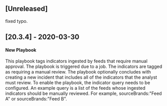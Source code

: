 ## [Unreleased]
fixed typo.

## [20.3.4] - 2020-03-30
#### New Playbook
This playbook tags indicators ingested by feeds that require manual approval. The playbook is triggered due to a job. The indicators are tagged as requiring a manual review. The playbook optionally concludes with creating a new incident that includes all of the indicators that the analyst must review.
To enable the playbook, the indicator query needs to be configured. An example query is a list of the feeds whose ingested indicators should be manually reviewed. For example, sourceBrands:"Feed A" or sourceBrands:"Feed B".